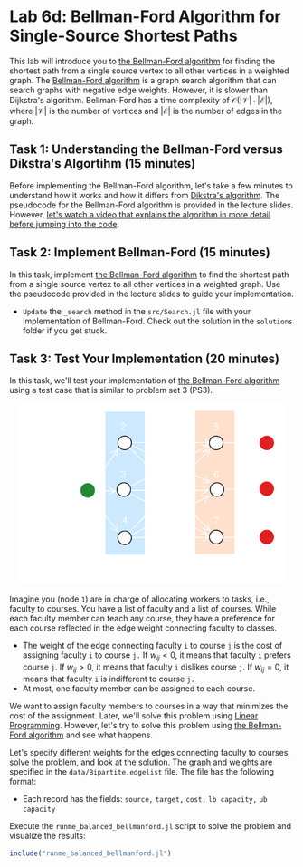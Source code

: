 # Lab 6d: Bellman-Ford Algorithm for Single-Source Shortest Paths
This lab will introduce you to [the Bellman-Ford algorithm](https://en.wikipedia.org/wiki/Bellman–Ford_algorithm) for finding the shortest path from a single source vertex to all other vertices in a weighted graph. The [Bellman-Ford algorithm](https://en.wikipedia.org/wiki/Bellman–Ford_algorithm) is a graph search algorithm that can search graphs with negative edge weights. However, it is slower than Dijkstra's algorithm. Bellman-Ford has a time complexity of $\mathcal{O}(|\mathcal{V}|\cdot|\mathcal{E}|)$, where $|\mathcal{V}|$ is the number of vertices and $|\mathcal{E}|$ is the number of edges in the graph.

## Task 1: Understanding the Bellman-Ford versus Dikstra's Algortihm (15 minutes)
Before implementing the Bellman-Ford algorithm, let's take a few minutes to understand how it works and how it differs from [Dikstra's algorithm](https://en.wikipedia.org/wiki/Dijkstra's_algorithm). The pseudocode for the Bellman-Ford algorithm is provided in the lecture slides. However, [let's watch a video that explains the algorithm in more detail before jumping into the code](https://www.youtube.com/watch?v=j0OUwduDOS0).

## Task 2: Implement Bellman-Ford (15 minutes)
In this task, implement [the Bellman-Ford algorithm](https://en.wikipedia.org/wiki/Bellman–Ford_algorithm) to find the shortest path from a single source vertex to all other vertices in a weighted graph. Use the pseudocode provided in the lecture slides to guide your implementation. 
* `Update` the `_search` method in the `src/Search.jl` file with your implementation of Bellman-Ford. Check out the solution in the `solutions` folder if you get stuck.

## Task 3: Test Your Implementation (20 minutes)
In this task, we'll test your implementation of [the Bellman-Ford algorithm](https://en.wikipedia.org/wiki/Bellman–Ford_algorithm) using a test case that is similar to problem set 3 (PS3).

<div>
    <center>
        <img src="figs/Fig-BalancedSchematic-PeopleTasks-Problem-WB.svg" width="480"/>
    </center>
</div>

Imagine you (node `1`) are in charge of allocating workers to tasks, i.e., faculty to courses. You have a list of faculty and a list of courses. While each faculty member can teach any course, they have a preference for each course reflected in the edge weight connecting faculty to classes. 
* The weight of the edge connecting faculty `i` to course `j` is the cost of assigning faculty `i` to course `j.` If $w_{ij} < 0$, it means that faculty `i` prefers course `j`. If $w_{ij} > 0$, it means that faculty `i` dislikes course `j`. If $w_{ij} = 0$, it means that faculty `i` is indifferent to course `j.`
* At most, one faculty member can be assigned to each course.

We want to assign faculty members to courses in a way that minimizes the cost of the assignment. Later, we'll solve this problem using [Linear Programming](https://en.wikipedia.org/wiki/Linear_programming). However, let's try to solve this problem using [the Bellman-Ford algorithm](https://en.wikipedia.org/wiki/Bellman–Ford_algorithm) and see what happens.

Let's specify different weights for the edges connecting faculty to courses, solve the problem, and look at the solution. The graph and weights are specified in the `data/Bipartite.edgelist` file. The file has the following format:
* Each record has the fields: `source,` `target,` `cost,` `lb capacity,` `ub capacity`

Execute the `runme_balanced_bellmanford.jl` script to solve the problem and visualize the results:

```julia
include("runme_balanced_bellmanford.jl")
```

